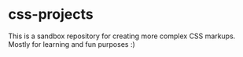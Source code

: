 # css-projects

This is a sandbox repository for creating more complex CSS markups. Mostly for learning and fun purposes :)
